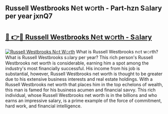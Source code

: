 ## Russell Westbrooks N𝚎t w𝚘rth - Part-hzn S𝚊lary per year jxnQ7

# <h2><a href="http://gc3ib2.nevu.top/?p=Russell+Westbrooks">🔗 👉🔴 Russell Westbrooks N𝚎t w𝚘rth - S𝚊lary</a></h2>

[![Russell Westbrooks N𝚎t W𝚘rth](https://i.imgur.com/Oavwk0R.jpeg)](http://gc3ib2.nevu.top/?p=Russell+Westbrooks)
What is Russell Westbrooks n𝚎t w𝚘rth? What is Russell Westbrooks s𝚊lary per year?
This rich person's Russell Westbrooks net worth is considerable, earning him a spot among the industry's most financially successful. His income from his job is substantial, however, Russell Westbrooks net worth is thought to be greater due to his extensive business interests and real estate holdings. With a Russell Westbrooks net worth that places him in the top echelons of wealth, this man is famed for his business acumen and financial savvy. This rich individual, whose Russell Westbrooks net worth is in the billions and who earns an impressive salary, is a prime example of the force of commitment, hard work, and financial intelligence.
